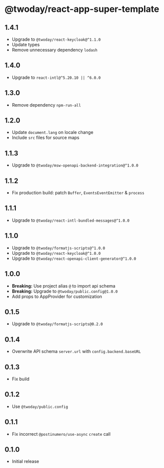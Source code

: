 # @twoday/react-app-super-template

## 1.4.1

- Upgrade to `@twoday/react-keycloak@^1.1.0`
- Update types
- Remove unnecessary dependency `lodash`

## 1.4.0

- Upgrade to `react-intl@^5.20.10 || ^6.0.0`

## 1.3.0

- Remove dependency `npm-run-all`

## 1.2.0

- Update `document.lang` on locale change
- Include `src` files for source maps

## 1.1.3

- Upgrade to `@twoday/msw-openapi-backend-integration@^1.0.0`

## 1.1.2

- Fix production build: patch `Buffer`, `EventsEventEmitter` & `process`

## 1.1.1

- Upgrade to `@twoday/react-intl-bundled-messages@^1.0.0`

## 1.1.0

- Upgrade to `@twoday/formatjs-scripts@^1.0.0`
- Upgrade to `@twoday/react-keycloak@^1.0.0`
- Upgrade to `@twoday/react-openapi-client-generator@^1.0.0`

## 1.0.0

- **Breaking:** Use project alias `@` to import api schema
- **Breaking:** Upgrade to `@twoday/public.config@1.0.0`
- Add props to AppProvider for customization

## 0.1.5

- Upgrade to `@twoday/formatjs-scripts@0.2.0`

## 0.1.4

- Overwrite API schema `server.url` with `config.backend.baseURL`

## 0.1.3

- Fix build

## 0.1.2

- Use `@twoday/public.config`

## 0.1.1

- Fix incorrect `@postinumero/use-async` `create` call

## 0.1.0

- Initial release
